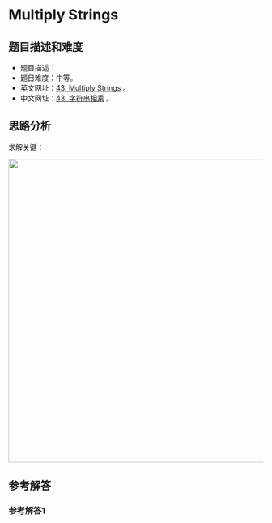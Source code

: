 # Multiply Strings

## 题目描述和难度
+ 题目描述：
+ 题目难度：中等。
+ 英文网址：[43. Multiply Strings](https://leetcode.com/problems/multiply-strings/description/)  。
+ 中文网址：[43. 字符串相乘](https://leetcode-cn.com/problems/multiply-strings/description/)  。
## 思路分析
求解关键：

<img src="https://liweiwei1419.github.io/images/leetcode-solution/" width="600">

## 参考解答
### 参考解答1

```java

```